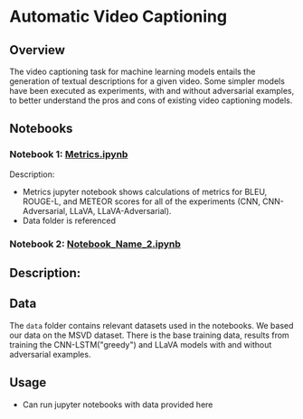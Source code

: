 # Automatic Video Captioning 

## Overview

The video captioning task for machine learning models entails the generation of textual descriptions for a given video. 
Some simpler models have been executed as experiments, with and without adversarial examples, to better understand the pros and cons of existing video captioning models.

## Notebooks

### Notebook 1: [Metrics.ipynb](link_to_notebook_1.ipynb)

Description:
- Metrics jupyter notebook shows calculations of metrics for BLEU, ROUGE-L, and METEOR scores for all of the experiments (CNN, CNN-Adversarial, LLaVA, LLaVA-Adversarial).
- Data folder is referenced

### Notebook 2: [Notebook_Name_2.ipynb](link_to_notebook_2.ipynb)

Description:
- 

## Data

The `data` folder contains relevant datasets used in the notebooks. We based our data on the MSVD dataset. There is the base training data, results from training the CNN-LSTM("greedy") and 
LLaVA models with and without adversarial examples. 


## Usage

- Can run jupyter notebooks with data provided here
